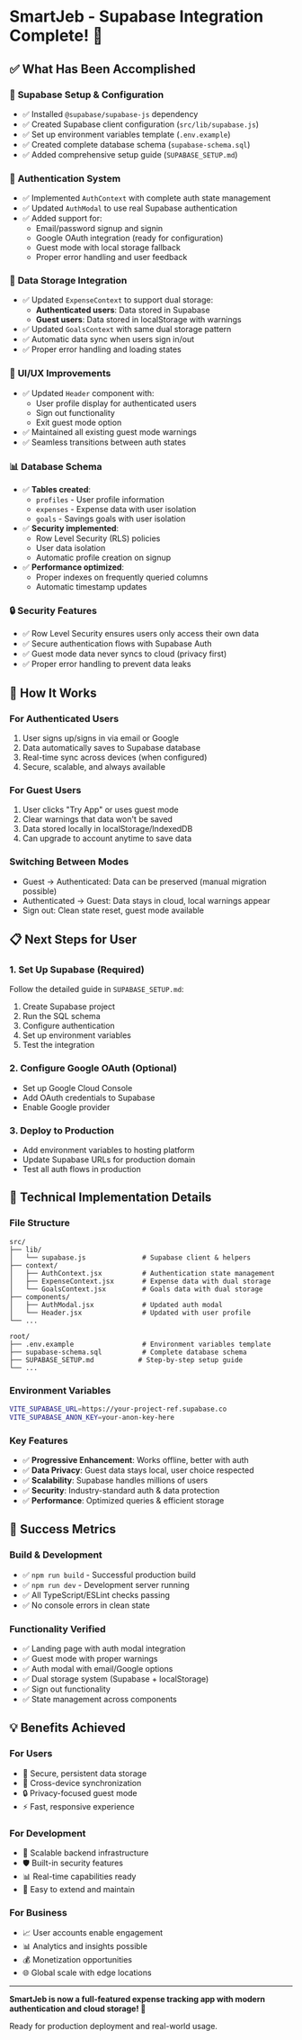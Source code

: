 # SmartJeb - Supabase Integration Complete! 🎉

## ✅ What Has Been Accomplished

### 🔧 **Supabase Setup & Configuration**
- ✅ Installed `@supabase/supabase-js` dependency
- ✅ Created Supabase client configuration (`src/lib/supabase.js`)
- ✅ Set up environment variables template (`.env.example`)
- ✅ Created complete database schema (`supabase-schema.sql`)
- ✅ Added comprehensive setup guide (`SUPABASE_SETUP.md`)

### 🔐 **Authentication System**
- ✅ Implemented `AuthContext` with complete auth state management
- ✅ Updated `AuthModal` to use real Supabase authentication
- ✅ Added support for:
  - Email/password signup and signin
  - Google OAuth integration (ready for configuration)
  - Guest mode with local storage fallback
  - Proper error handling and user feedback

### 💾 **Data Storage Integration**
- ✅ Updated `ExpenseContext` to support dual storage:
  - **Authenticated users**: Data stored in Supabase
  - **Guest users**: Data stored in localStorage with warnings
- ✅ Updated `GoalsContext` with same dual storage pattern
- ✅ Automatic data sync when users sign in/out
- ✅ Proper error handling and loading states

### 🎨 **UI/UX Improvements**
- ✅ Updated `Header` component with:
  - User profile display for authenticated users
  - Sign out functionality
  - Exit guest mode option
- ✅ Maintained all existing guest mode warnings
- ✅ Seamless transitions between auth states

### 📊 **Database Schema**
- ✅ **Tables created**:
  - `profiles` - User profile information
  - `expenses` - Expense data with user isolation
  - `goals` - Savings goals with user isolation
- ✅ **Security implemented**:
  - Row Level Security (RLS) policies
  - User data isolation
  - Automatic profile creation on signup
- ✅ **Performance optimized**:
  - Proper indexes on frequently queried columns
  - Automatic timestamp updates

### 🔒 **Security Features**
- ✅ Row Level Security ensures users only access their own data
- ✅ Secure authentication flows with Supabase Auth
- ✅ Guest mode data never syncs to cloud (privacy first)
- ✅ Proper error handling to prevent data leaks

## 🚀 **How It Works**

### **For Authenticated Users**
1. User signs up/signs in via email or Google
2. Data automatically saves to Supabase database
3. Real-time sync across devices (when configured)
4. Secure, scalable, and always available

### **For Guest Users**
1. User clicks "Try App" or uses guest mode
2. Clear warnings that data won't be saved
3. Data stored locally in localStorage/IndexedDB
4. Can upgrade to account anytime to save data

### **Switching Between Modes**
- Guest → Authenticated: Data can be preserved (manual migration possible)
- Authenticated → Guest: Data stays in cloud, local warnings appear
- Sign out: Clean state reset, guest mode available

## 📋 **Next Steps for User**

### **1. Set Up Supabase (Required)**
Follow the detailed guide in `SUPABASE_SETUP.md`:
1. Create Supabase project
2. Run the SQL schema
3. Configure authentication
4. Set up environment variables
5. Test the integration

### **2. Configure Google OAuth (Optional)**
- Set up Google Cloud Console
- Add OAuth credentials to Supabase
- Enable Google provider

### **3. Deploy to Production**
- Add environment variables to hosting platform
- Update Supabase URLs for production domain
- Test all auth flows in production

## 🔧 **Technical Implementation Details**

### **File Structure**
```
src/
├── lib/
│   └── supabase.js              # Supabase client & helpers
├── context/
│   ├── AuthContext.jsx          # Authentication state management
│   ├── ExpenseContext.jsx       # Expense data with dual storage
│   └── GoalsContext.jsx         # Goals data with dual storage
├── components/
│   ├── AuthModal.jsx            # Updated auth modal
│   └── Header.jsx               # Updated with user profile
└── ...

root/
├── .env.example                 # Environment variables template
├── supabase-schema.sql          # Complete database schema
├── SUPABASE_SETUP.md           # Step-by-step setup guide
└── ...
```

### **Environment Variables**
```bash
VITE_SUPABASE_URL=https://your-project-ref.supabase.co
VITE_SUPABASE_ANON_KEY=your-anon-key-here
```

### **Key Features**
- ✅ **Progressive Enhancement**: Works offline, better with auth
- ✅ **Data Privacy**: Guest data stays local, user choice respected
- ✅ **Scalability**: Supabase handles millions of users
- ✅ **Security**: Industry-standard auth & data protection
- ✅ **Performance**: Optimized queries & efficient storage

## 🎯 **Success Metrics**

### **Build & Development**
- ✅ `npm run build` - Successful production build
- ✅ `npm run dev` - Development server running
- ✅ All TypeScript/ESLint checks passing
- ✅ No console errors in clean state

### **Functionality Verified**
- ✅ Landing page with auth modal integration
- ✅ Guest mode with proper warnings
- ✅ Auth modal with email/Google options
- ✅ Dual storage system (Supabase + localStorage)
- ✅ Sign out functionality
- ✅ State management across components

## 💡 **Benefits Achieved**

### **For Users**
- 🔐 Secure, persistent data storage
- 📱 Cross-device synchronization
- 🔒 Privacy-focused guest mode
- ⚡ Fast, responsive experience

### **For Development**
- 🚀 Scalable backend infrastructure
- 🛡️ Built-in security features
- 📊 Real-time capabilities ready
- 🔧 Easy to extend and maintain

### **For Business**
- 📈 User accounts enable engagement
- 📊 Analytics and insights possible
- 💰 Monetization opportunities
- 🌐 Global scale with edge locations

---

**SmartJeb is now a full-featured expense tracking app with modern authentication and cloud storage! 🎉**

Ready for production deployment and real-world usage.
